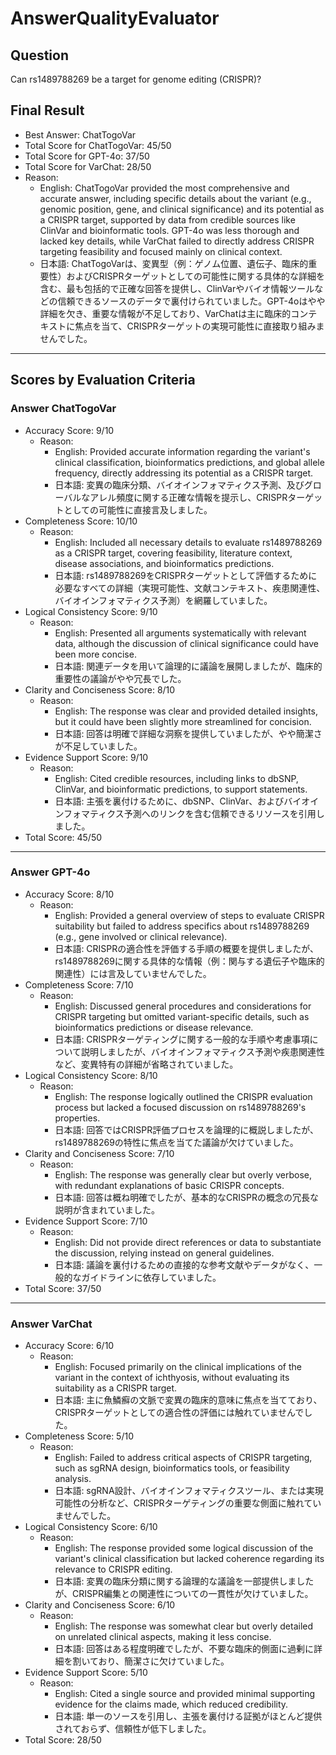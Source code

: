 # AnswerQualityEvaluator

## Question

Can rs1489788269 be a target for genome editing (CRISPR)?

## Final Result

- Best Answer: ChatTogoVar
- Total Score for ChatTogoVar: 45/50
- Total Score for GPT-4o: 37/50
- Total Score for VarChat: 28/50
- Reason:
  - English: ChatTogoVar provided the most comprehensive and accurate answer, including specific details about the variant (e.g., genomic position, gene, and clinical significance) and its potential as a CRISPR target, supported by data from credible sources like ClinVar and bioinformatic tools. GPT-4o was less thorough and lacked key details, while VarChat failed to directly address CRISPR targeting feasibility and focused mainly on clinical context.
  - 日本語: ChatTogoVarは、変異型（例：ゲノム位置、遺伝子、臨床的重要性）およびCRISPRターゲットとしての可能性に関する具体的な詳細を含む、最も包括的で正確な回答を提供し、ClinVarやバイオ情報ツールなどの信頼できるソースのデータで裏付けられていました。GPT-4oはやや詳細を欠き、重要な情報が不足しており、VarChatは主に臨床的コンテキストに焦点を当て、CRISPRターゲットの実現可能性に直接取り組みませんでした。

---

## Scores by Evaluation Criteria

### Answer ChatTogoVar
- Accuracy Score: 9/10
  - Reason: 
    - English: Provided accurate information regarding the variant's clinical classification, bioinformatics predictions, and global allele frequency, directly addressing its potential as a CRISPR target.
    - 日本語: 変異の臨床分類、バイオインフォマティクス予測、及びグローバルなアレル頻度に関する正確な情報を提示し、CRISPRターゲットとしての可能性に直接言及しました。
- Completeness Score: 10/10
  - Reason: 
    - English: Included all necessary details to evaluate rs1489788269 as a CRISPR target, covering feasibility, literature context, disease associations, and bioinformatics predictions.
    - 日本語: rs1489788269をCRISPRターゲットとして評価するために必要なすべての詳細（実現可能性、文献コンテキスト、疾患関連性、バイオインフォマティクス予測）を網羅していました。
- Logical Consistency Score: 9/10
  - Reason: 
    - English: Presented all arguments systematically with relevant data, although the discussion of clinical significance could have been more concise.
    - 日本語: 関連データを用いて論理的に議論を展開しましたが、臨床的重要性の議論がやや冗長でした。
- Clarity and Conciseness Score: 8/10
  - Reason: 
    - English: The response was clear and provided detailed insights, but it could have been slightly more streamlined for concision.
    - 日本語: 回答は明確で詳細な洞察を提供していましたが、やや簡潔さが不足していました。
- Evidence Support Score: 9/10
  - Reason: 
    - English: Cited credible resources, including links to dbSNP, ClinVar, and bioinformatic predictions, to support statements.
    - 日本語: 主張を裏付けるために、dbSNP、ClinVar、およびバイオインフォマティクス予測へのリンクを含む信頼できるリソースを引用しました。
- Total Score: 45/50

---

### Answer GPT-4o
- Accuracy Score: 8/10
  - Reason: 
    - English: Provided a general overview of steps to evaluate CRISPR suitability but failed to address specifics about rs1489788269 (e.g., gene involved or clinical relevance).
    - 日本語: CRISPRの適合性を評価する手順の概要を提供しましたが、rs1489788269に関する具体的な情報（例：関与する遺伝子や臨床的関連性）には言及していませんでした。
- Completeness Score: 7/10
  - Reason: 
    - English: Discussed general procedures and considerations for CRISPR targeting but omitted variant-specific details, such as bioinformatics predictions or disease relevance.
    - 日本語: CRISPRターゲティングに関する一般的な手順や考慮事項について説明しましたが、バイオインフォマティクス予測や疾患関連性など、変異特有の詳細が省略されていました。
- Logical Consistency Score: 8/10
  - Reason: 
    - English: The response logically outlined the CRISPR evaluation process but lacked a focused discussion on rs1489788269's properties.
    - 日本語: 回答ではCRISPR評価プロセスを論理的に概説しましたが、rs1489788269の特性に焦点を当てた議論が欠けていました。
- Clarity and Conciseness Score: 7/10
  - Reason: 
    - English: The response was generally clear but overly verbose, with redundant explanations of basic CRISPR concepts.
    - 日本語: 回答は概ね明確でしたが、基本的なCRISPRの概念の冗長な説明が含まれていました。
- Evidence Support Score: 7/10
  - Reason: 
    - English: Did not provide direct references or data to substantiate the discussion, relying instead on general guidelines.
    - 日本語: 議論を裏付けるための直接的な参考文献やデータがなく、一般的なガイドラインに依存していました。
- Total Score: 37/50

---

### Answer VarChat
- Accuracy Score: 6/10
  - Reason: 
    - English: Focused primarily on the clinical implications of the variant in the context of ichthyosis, without evaluating its suitability as a CRISPR target.
    - 日本語: 主に魚鱗癬の文脈で変異の臨床的意味に焦点を当てており、CRISPRターゲットとしての適合性の評価には触れていませんでした。
- Completeness Score: 5/10
  - Reason: 
    - English: Failed to address critical aspects of CRISPR targeting, such as sgRNA design, bioinformatics tools, or feasibility analysis.
    - 日本語: sgRNA設計、バイオインフォマティクスツール、または実現可能性の分析など、CRISPRターゲティングの重要な側面に触れていませんでした。
- Logical Consistency Score: 6/10
  - Reason: 
    - English: The response provided some logical discussion of the variant's clinical classification but lacked coherence regarding its relevance to CRISPR editing.
    - 日本語: 変異の臨床分類に関する論理的な議論を一部提供しましたが、CRISPR編集との関連性についての一貫性が欠けていました。
- Clarity and Conciseness Score: 6/10
  - Reason: 
    - English: The response was somewhat clear but overly detailed on unrelated clinical aspects, making it less concise.
    - 日本語: 回答はある程度明確でしたが、不要な臨床的側面に過剰に詳細を割いており、簡潔さに欠けていました。
- Evidence Support Score: 5/10
  - Reason: 
    - English: Cited a single source and provided minimal supporting evidence for the claims made, which reduced credibility.
    - 日本語: 単一のソースを引用し、主張を裏付ける証拠がほとんど提供されておらず、信頼性が低下しました。
- Total Score: 28/50